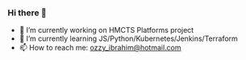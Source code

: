 ### Hi there 👋

- 🔭 I’m currently working on HMCTS Platforms project
- 🌱 I’m currently learning JS/Python/Kubernetes/Jenkins/Terraform
- 📫 How to reach me: ozzy_ibrahim@hotmail.com

<!--
**ozzyib/ozzyib** is a ✨ _special_ ✨ repository because its `README.md` (this file) appears on your GitHub profile.

Here are some ideas to get you started:

- 🔭 I’m currently working on ...
- 🌱 I’m currently learning ...
- 👯 I’m looking to collaborate on ...
- 🤔 I’m looking for help with ...
- 💬 Ask me about ...
- 📫 How to reach me: ...
- 😄 Pronouns: ...
- ⚡ Fun fact: ...
-->
